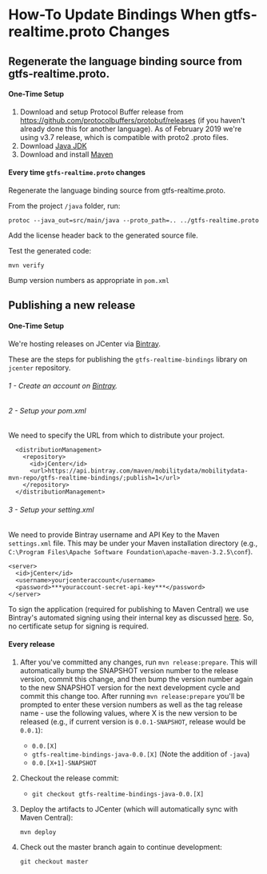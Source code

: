 # How-To Update Bindings When gtfs-realtime.proto Changes

## Regenerate the language binding source from gtfs-realtime.proto.

#### One-Time Setup

1. Download and setup Protocol Buffer release from https://github.com/protocolbuffers/protobuf/releases (if you haven't already done this for another language).  As of February 2019 we're using v3.7 release, which is compatible with proto2 .proto files.
1. Download [Java JDK](https://www.oracle.com/technetwork/java/javase/downloads/index.html)
1. Download and install [Maven](https://maven.apache.org/download.cgi)

#### Every time `gtfs-realtime.proto` changes

Regenerate the language binding source from gtfs-realtime.proto.

From the project `/java` folder, run:

```
protoc --java_out=src/main/java --proto_path=.. ../gtfs-realtime.proto
```

Add the license header back to the generated source file.

Test the generated code:

```
mvn verify
````

Bump version numbers as appropriate in `pom.xml`

## Publishing a new release

#### One-Time Setup

We're hosting releases on JCenter via [Bintray](https://bintray.com/).

These are the steps for publishing the `gtfs-realtime-bindings` library on `jcenter` repository.

###### 1 - Create an account on [Bintray](https://bintray.com/).
###### 2 - Setup your pom.xml

We need to specify the URL from which to distribute your project. 
```
  <distributionManagement>
    <repository>
      <id>jCenter</id>
      <url>https://api.bintray.com/maven/mobilitydata/mobilitydata-mvn-repo/gtfs-realtime-bindings/;publish=1</url>
    </repository>
  </distributionManagement>
```

###### 3 - Setup your setting.xml
We need to provide Bintray username and API Key to the Maven `settings.xml` file.  This may be under your Maven installation directory (e.g., `C:\Program Files\Apache Software Foundation\apache-maven-3.2.5\conf`).

```
<server>
  <id>jCenter</id>
  <username>yourjcenteraccount</username>
  <password>***youraccount-secret-api-key***</password>
</server>
```

To sign the application (required for publishing to Maven Central) we use Bintray's automated signing using their internal key as discussed [here](https://www.jfrog.com/confluence/display/BT/Managing+Uploaded+Content#ManagingUploadedContent-SigningwiththeBintrayKey). So, no certificate setup for signing is required.

#### Every release

1. After you've committed any changes, run `mvn release:prepare`.  This will automatically bump the SNAPSHOT version number to the release version, commit this change, and then bump the version number again to the new SNAPSHOT version for the next development cycle and commit this change too. After running `mvn release:prepare` you'll be prompted to enter these version numbers as well as the tag release name - use the following values, where X is the new version to be released (e.g., if current version is `0.0.1-SNAPSHOT`, release would be `0.0.1`):
   	
   * `0.0.[X]`
   * `gtfs-realtime-bindings-java-0.0.[X]` (Note the addition of `-java`)
   * `0.0.[X+1]-SNAPSHOT`
   
1. Checkout the release commit:

   * `git checkout gtfs-realtime-bindings-java-0.0.[X]`

1. Deploy the artifacts to JCenter (which will automatically sync with Maven Central):

    ```
    mvn deploy
    ```
    
1. Check out the master branch again to continue development:
   
   `git checkout master` 